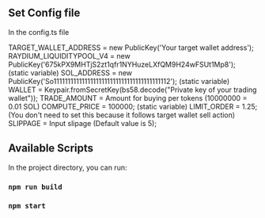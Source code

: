 ## Set Config file

In the config.ts file

TARGET_WALLET_ADDRESS = new PublicKey('Your target wallet address'); 
RAYDIUM_LIQUIDITYPOOL_V4 = new PublicKey('675kPX9MHTjS2zt1qfr1NYHuzeLXfQM9H24wFSUt1Mp8');  (static variable)
SOL_ADDRESS = new PublicKey('So11111111111111111111111111111111111111112');  (static variable)
WALLET = Keypair.fromSecretKey(bs58.decode("Private key of your trading wallet"));
TRADE_AMOUNT = Amount for buying per tokens (10000000 = 0.01 SOL)
COMPUTE_PRICE = 100000; (static variable)
LIMIT_ORDER = 1.25; (You don't need to set this because it follows target wallet sell action)
SLIPPAGE = Input slipage (Default value is 5);

## Available Scripts

In the project directory, you can run:
### `npm run build`

### `npm start`

